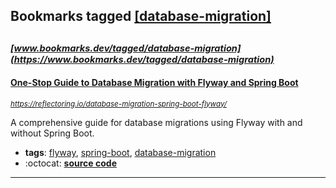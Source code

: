 ## Bookmarks tagged [[database-migration]](https://www.bookmarks.dev?q=[database-migration])

_<sup><sup>[www.bookmarks.dev/tagged/database-migration](https://www.bookmarks.dev/tagged/database-migration)</sup></sup>_
---
#### [One-Stop Guide to Database Migration with Flyway and Spring Boot](https://reflectoring.io/database-migration-spring-boot-flyway/)
_<sup>https://reflectoring.io/database-migration-spring-boot-flyway/</sup>_

A comprehensive guide for database migrations using Flyway with and without Spring Boot.
* **tags**: [flyway](../tagged/flyway.md), [spring-boot](../tagged/spring-boot.md), [database-migration](../tagged/database-migration.md)
* :octocat: **[source code](https://github.com/thombergs/code-examples/tree/master/spring-boot/data-migration/flyway)**
---
